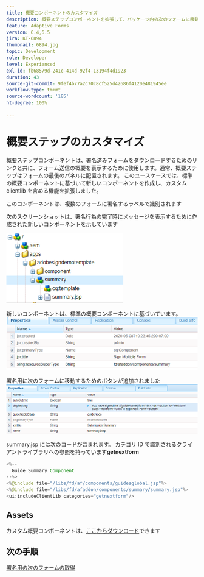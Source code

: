```yaml
---
title: 概要コンポーネントのカスタマイズ
description: 概要ステップコンポーネントを拡張して、パッケージ内の次のフォームに移動する機能を含めます。
feature: Adaptive Forms
version: 6.4,6.5
jira: KT-6894
thumbnail: 6894.jpg
topic: Development
role: Developer
level: Experienced
exl-id: fb68579d-241c-414d-92f4-13194f4d1923
duration: 43
source-git-commit: 9fef4b77a2c70c8cf525d42686f4120e481945ee
workflow-type: tm+mt
source-wordcount: '185'
ht-degree: 100%

---
```


# 概要ステップのカスタマイズ

概要ステップコンポーネントは、署名済みフォームをダウンロードするためのリンクと共に、フォーム送信の概要を表示するために使用します。通常、概要ステップはフォームの最後のパネルに配置されます。
このユースケースでは、標準の概要コンポーネントに基づいて新しいコンポーネントを作成し、カスタム clientlib を含める機能を拡張しました。

このコンポーネントは、複数のフォームに署名するラベルで識別されます

次のスクリーンショットは、署名行為の完了時にメッセージを表示するために作成された新しいコンポーネントを示しています

![概要コンポーネント](assets/summary.PNG)

新しいコンポーネントは、標準の概要コンポーネントに基づいています。
![component-prop](assets/componentprop.PNG)

署名用に次のフォームに移動するためのボタンが追加されました
![template-code](assets/template-code.PNG)

summary.jsp には次のコードが含まれます。 カテゴリ ID で識別されるクライアントライブラリへの参照を持っています&#x200B;**getnextform**

```java
<%--
  Guide Summary Component
--%>
<%@include file="/libs/fd/af/components/guidesglobal.jsp"%>
<%@include file="/libs/fd/afaddon/components/summary/summary.jsp"%>
<ui:includeClientLib categories="getnextform"/>
```

## Assets

カスタム概要コンポーネントは、[ここからダウンロード](assets/custom-summary-step.zip)できます

## 次の手順

[署名用の次のフォームの取得](./create-client-lib.md)